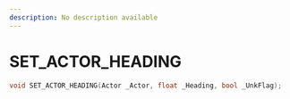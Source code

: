 ```yaml
---
description: No description available 
---
```


# SET_ACTOR_HEADING

```cpp
void SET_ACTOR_HEADING(Actor _Actor, float _Heading, bool _UnkFlag);
```